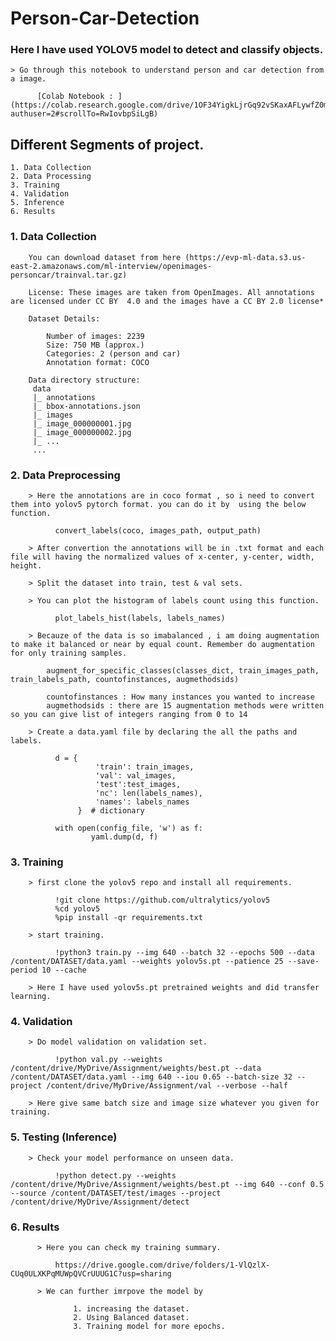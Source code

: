 # Person-Car-Detection

### Here I have used YOLOV5 model to detect and classify objects.

    > Go through this notebook to understand person and car detection from a image.
    
          [Colab Notebook : ](https://colab.research.google.com/drive/1OF34YigkLjrGq92vSKaxAFLywfZ0mXpx?authuser=2#scrollTo=RwIovbpSiLgB)
    
## Different Segments of project.

    1. Data Collection
    2. Data Processing
    3. Training
    4. Validation
    5. Inference
    6. Results
    
 ### 1. Data Collection
 
        You can download dataset from here (https://evp-ml-data.s3.us-east-2.amazonaws.com/ml-interview/openimages-personcar/trainval.tar.gz)
        
        License: These images are taken from OpenImages. All annotations are licensed under CC BY  4.0 and the images have a CC BY 2.0 license*
        
        Dataset Details:   
        
            Number of images: 2239 
            Size: 750 MB (approx.) 
            Categories: 2 (person and car) 
            Annotation format: COCO 
            
        Data directory structure: 
         data 
         |_ annotations 
         |_ bbox-annotations.json 
         |_ images 
         |_ image_000000001.jpg 
         |_ image_000000002.jpg 
         |_ ... 
         ... 
         
 ### 2. Data Preprocessing
        > Here the annotations are in coco format , so i need to convert them into yolov5 pytorch format. you can do it by  using the below function.
        
              convert_labels(coco, images_path, output_path)
            
        > After convertion the annotations will be in .txt format and each file will having the normalized values of x-center, y-center, width, height.
        
        > Split the dataset into train, test & val sets.
        
        > You can plot the histogram of labels count using this function.
        
              plot_labels_hist(labels, labels_names)             
              
        > Becauze of the data is so imabalanced , i am doing augmentation to make it balanced or near by equal count. Remember do augmentation for only training samples.
        
            augment_for_specific_classes(classes_dict, train_images_path, train_labels_path, countofinstances, augmethodsids)
            
            countofinstances : How many instances you wanted to increase
            augmethodsids : there are 15 augmentation methods were written so you can give list of integers ranging from 0 to 14
            
        > Create a data.yaml file by declaring the all the paths and labels.
        
              d = {
                       'train': train_images,
                       'val': val_images,
                       'test':test_images,
                       'nc': len(labels_names),
                       'names': labels_names
                   }  # dictionary

              with open(config_file, 'w') as f:
                      yaml.dump(d, f)
            
### 3. Training

        > first clone the yolov5 repo and install all requirements.
        
              !git clone https://github.com/ultralytics/yolov5  
              %cd yolov5
              %pip install -qr requirements.txt
              
        > start training.
        
              !python3 train.py --img 640 --batch 32 --epochs 500 --data /content/DATASET/data.yaml --weights yolov5s.pt --patience 25 --save-period 10 --cache
              
        > Here I have used yolov5s.pt pretrained weights and did transfer learning.
        
### 4. Validation

        > Do model validation on validation set.
        
              !python val.py --weights /content/drive/MyDrive/Assignment/weights/best.pt --data /content/DATASET/data.yaml --img 640 --iou 0.65 --batch-size 32 --project /content/drive/MyDrive/Assignment/val --verbose --half
              
        > Here give same batch size and image size whatever you given for training.
         
### 5. Testing (Inference)

        > Check your model performance on unseen data.
        
              !python detect.py --weights /content/drive/MyDrive/Assignment/weights/best.pt --img 640 --conf 0.5 --source /content/DATASET/test/images --project /content/drive/MyDrive/Assignment/detect
              
### 6. Results 

          > Here you can check my training summary.
          
              https://drive.google.com/drive/folders/1-VlQzlX-CUq0ULXKPqMUWpQVCrUUUG1C?usp=sharing
              
          > We can further imrpove the model by 
          
                  1. increasing the dataset.
                  2. Using Balanced dataset.
                  3. Training model for more epochs.
        
        
